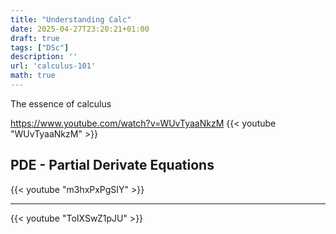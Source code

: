 ```yaml
---
title: "Understanding Calc"
date: 2025-04-27T23:20:21+01:00
draft: true
tags: ["DSc"]
description: ''
url: 'calculus-101'
math: true
---
```



The essence of calculus

https://www.youtube.com/watch?v=WUvTyaaNkzM
{{< youtube "WUvTyaaNkzM" >}}

## PDE - Partial Derivate Equations


{{< youtube "m3hxPxPgSIY" >}}



---


<!-- https://www.youtube.com/watch?v=ToIXSwZ1pJU -->
{{< youtube "ToIXSwZ1pJU" >}}
